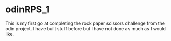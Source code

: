 # odinRPS_1

This is my first go at completing the rock paper scissors challenge from the odin project. I have built stuff before but I have not done as much as I would like. 
